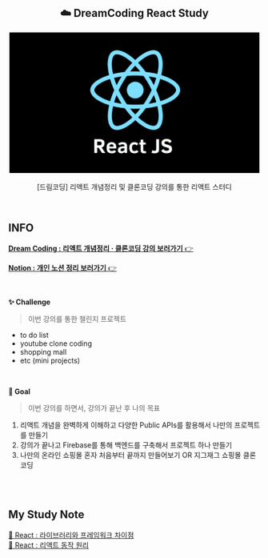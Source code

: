 <h2 align="center">☁️ DreamCoding React Study</h2>
<div align="center">
  <img width="500px;" src="./images/react.png"/>
</div>
<p align="center">[드림코딩] 리액트 개념정리 및 클론코딩 강의를 통한 리액트 스터디</p>

<br>

## INFO

[**Dream Coding : 리액트 개념정리 · 클론코딩 강의 보러가기** 👉](https://academy.dream-coding.com/courses/react)

[**Notion : 개인 노션 정리 보러가기** 👉](https://hyerimiya.notion.site/c11bd49955b84f828dd77a3516ca6ce7)

<br>

**✨ Challenge**

> 이번 강의를 통한 챌린지 프로젝트

- to do list
- youtube clone coding
- shopping mall
- etc (mini projects)

<br>

**🎯 Goal**

> 이번 강의를 하면서, 강의가 끝난 후 나의 목표

1. 리액트 개념을 완벽하게 이해하고 다양한 Public APIs를 활용해서 나만의 프로젝트를 만들기
2. 강의가 끝나고 Firebase를 통해 백엔드를 구축해서 프로젝트 하나 만들기
3. 나만의 온라인 쇼핑몰 혼자 처음부터 끝까지 만들어보기 OR 지그재그 쇼핑몰 클론코딩

<br>
<br>

## My Study Note

[📌 React : 라이브러리와 프레임워크 차이점](https://github.com/mireyhgnay/dream-react-study/blob/main/study-note/React%20:%20%EB%9D%BC%EC%9D%B4%EB%B8%8C%EB%9F%AC%EB%A6%AC%EC%99%80%20%ED%94%84%EB%A0%88%EC%9E%84%EC%9B%8C%ED%81%AC%20%EC%B0%A8%EC%9D%B4%EC%A0%90.md)  
[📌 React : 리액트 동작 원리](https://github.com/mireyhgnay/dream-react-study/blob/main/study-note/React%20:%20%EB%A6%AC%EC%95%A1%ED%8A%B8%20%EB%8F%99%EC%9E%91%20%EC%9B%90%EB%A6%AC.md)
